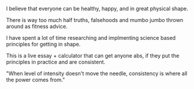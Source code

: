 I believe that everyone can be healthy, happy, and in great physical shape. 

There is way too much half truths, falsehoods and mumbo jumbo thrown around as fitness advice. 

I have spent a lot of time researching and implmenting science based principles for getting in shape. 

This is a live essay + calculator that can get anyone abs, if they put the principles in practice and are consistent. 

"When level of intensity doesn't move the needle, consistency is where all the power comes from."




